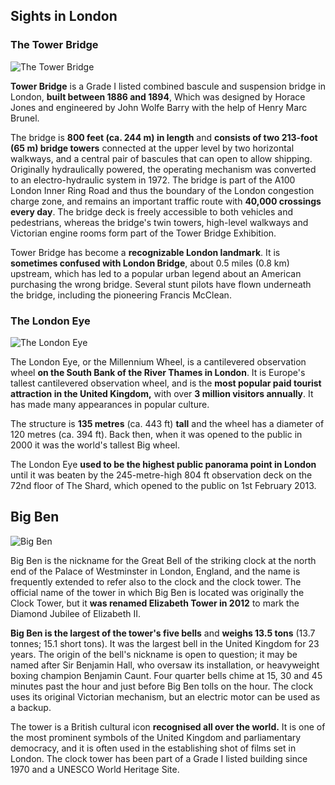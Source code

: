 ## Sights in London

### The Tower Bridge

![The Tower Bridge](../assets/images/sights/tower-bridge.jpg)

**Tower Bridge** is a Grade I listed combined bascule and suspension bridge in London, **built between 1886 and 1894**, Which was designed by Horace Jones and engineered by John Wolfe Barry with the help of Henry Marc Brunel.

The bridge is **800 feet (ca. 244 m) in length** and **consists of two 213-foot (65 m) bridge towers** connected at the upper level by two horizontal walkways, and a central pair of bascules that can open to allow shipping. Originally hydraulically powered, the operating mechanism was converted to an electro-hydraulic system in 1972. The bridge is part of the A100 London Inner Ring Road and thus the boundary of the London congestion charge zone, and remains an important traffic route with **40,000 crossings every day**. The bridge deck is freely accessible to both vehicles and pedestrians, whereas the bridge's twin towers, high-level walkways and Victorian engine rooms form part of the Tower Bridge Exhibition.

Tower Bridge has become a **recognizable London landmark**. It is **sometimes confused with London Bridge**, about 0.5 miles (0.8 km) upstream, which has led to a popular urban legend about an American purchasing the wrong bridge. Several stunt pilots have flown underneath the bridge, including the pioneering Francis McClean.

### The London Eye

![The London Eye](../assets/images/sights/london-eye.jpg)

The London Eye, or the Millennium Wheel, is a cantilevered observation wheel **on the South Bank of the River Thames in London**. It is Europe's tallest cantilevered observation wheel, and is the **most popular paid tourist attraction in the United Kingdom,** with over **3 million visitors annually**. It has made many appearances in popular culture.

The structure is **135 metres** (ca. 443 ft) **tall** and the wheel has a diameter of 120 metres (ca. 394 ft). Back then, when it was opened to the public in 2000 it was the world's tallest Big wheel. 

The London Eye **used to be the highest public panorama point in London** until it was beaten by the 245-metre-high 804 ft  observation deck on the 72nd floor of The Shard, which opened to the public on 1st February 2013.

## Big Ben

![Big Ben](../assets/images/sights/bigben.jpg)

Big Ben is the nickname for the Great Bell of the striking clock at the north end of the Palace of Westminster in London, England, and the name is frequently extended to refer also to the clock and the clock tower. The official name of the tower in which Big Ben is located was originally the Clock Tower, but it **was renamed Elizabeth Tower in 2012** to mark the Diamond Jubilee of Elizabeth II.

**Big Ben is the largest of the tower's five bells** and **weighs 13.5 tons** (13.7 tonnes; 15.1 short tons). It was the largest bell in the United Kingdom for 23 years. The origin of the bell's nickname is open to question; it may be named after Sir Benjamin Hall, who oversaw its installation, or heavyweight boxing champion Benjamin Caunt. Four quarter bells chime at 15, 30 and 45 minutes past the hour and just before Big Ben tolls on the hour. The clock uses its original Victorian mechanism, but an electric motor can be used as a backup.

The tower is a British cultural icon **recognised all over the world.** It is one of the most prominent symbols of the United Kingdom and parliamentary democracy, and it is often used in the establishing shot of films set in London. The clock tower has been part of a Grade I listed building since 1970 and a UNESCO World Heritage Site.
